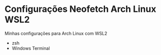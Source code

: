 # Configurações Neofetch Arch Linux WSL2
Minhas configurações para Arch Linux com WSL2
- zsh
- Windows Terminal
